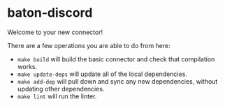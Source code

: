 # baton-discord
Welcome to your new connector!

There are a few operations you are able to do from here:
- `make build` will build the basic connector and check that compilation works.
- `make update-deps` will update all of the local dependencies.
- `make add-dep` will pull down and sync any new dependencies, without updating other dependencies.
- `make lint` will run the linter.

